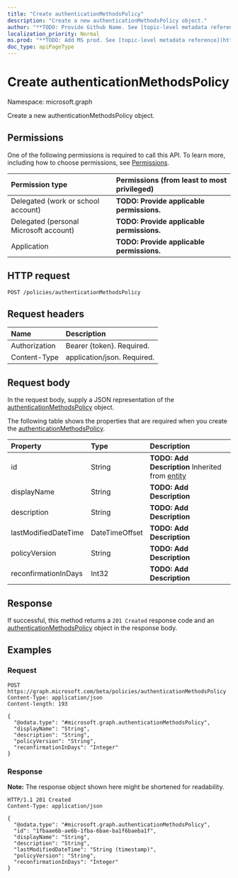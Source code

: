 ```yaml
---
title: "Create authenticationMethodsPolicy"
description: "Create a new authenticationMethodsPolicy object."
author: "**TODO: Provide Github Name. See [topic-level metadata reference](https://msgo.azurewebsites.net/add/document/guidelines/metadata.html#topic-level-metadata)**"
localization_priority: Normal
ms.prod: "**TODO: Add MS prod. See [topic-level metadata reference](https://msgo.azurewebsites.net/add/document/guidelines/metadata.html#topic-level-metadata)**"
doc_type: apiPageType
---
```


# Create authenticationMethodsPolicy
Namespace: microsoft.graph

Create a new authenticationMethodsPolicy object.

## Permissions
One of the following permissions is required to call this API. To learn more, including how to choose permissions, see [Permissions](/graph/permissions-reference).

|Permission type|Permissions (from least to most privileged)|
|:---|:---|
|Delegated (work or school account)|**TODO: Provide applicable permissions.**|
|Delegated (personal Microsoft account)|**TODO: Provide applicable permissions.**|
|Application|**TODO: Provide applicable permissions.**|

## HTTP request

<!-- {
  "blockType": "ignored"
}
-->
``` http
POST /policies/authenticationMethodsPolicy
```

## Request headers
|Name|Description|
|:---|:---|
|Authorization|Bearer {token}. Required.|
|Content-Type|application/json. Required.|

## Request body
In the request body, supply a JSON representation of the [authenticationMethodsPolicy](../resources/authenticationmethodspolicy.md) object.

The following table shows the properties that are required when you create the [authenticationMethodsPolicy](../resources/authenticationmethodspolicy.md).

|Property|Type|Description|
|:---|:---|:---|
|id|String|**TODO: Add Description** Inherited from [entity](../resources/entity.md)|
|displayName|String|**TODO: Add Description**|
|description|String|**TODO: Add Description**|
|lastModifiedDateTime|DateTimeOffset|**TODO: Add Description**|
|policyVersion|String|**TODO: Add Description**|
|reconfirmationInDays|Int32|**TODO: Add Description**|



## Response

If successful, this method returns a `201 Created` response code and an [authenticationMethodsPolicy](../resources/authenticationmethodspolicy.md) object in the response body.

## Examples

### Request
<!-- {
  "blockType": "request",
  "name": "create_authenticationmethodspolicy_from_"
}
-->
``` http
POST https://graph.microsoft.com/beta/policies/authenticationMethodsPolicy
Content-Type: application/json
Content-length: 193

{
  "@odata.type": "#microsoft.graph.authenticationMethodsPolicy",
  "displayName": "String",
  "description": "String",
  "policyVersion": "String",
  "reconfirmationInDays": "Integer"
}
```


### Response
**Note:** The response object shown here might be shortened for readability.
<!-- {
  "blockType": "response",
  "truncated": true,
  "@odata.type": "microsoft.graph.authenticationMethodsPolicy"
}
-->
``` http
HTTP/1.1 201 Created
Content-Type: application/json

{
  "@odata.type": "#microsoft.graph.authenticationMethodsPolicy",
  "id": "1fbaae6b-ae6b-1fba-6bae-ba1f6baeba1f",
  "displayName": "String",
  "description": "String",
  "lastModifiedDateTime": "String (timestamp)",
  "policyVersion": "String",
  "reconfirmationInDays": "Integer"
}
```

